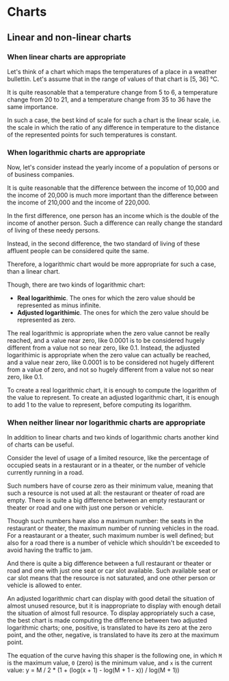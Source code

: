 # Charts

## Linear and non-linear charts

### When linear charts are appropriate

Let's think of a chart which maps the temperatures of a place in a weather bullettin.
Let's assume that in the range of values of that chart is [5, 36] °C.

It is quite reasonable that a temperature change from 5 to 6, a temperature change from 20 to 21, and a temperature change from 35 to 36 have the same importance.

In such a case, the best kind of scale for such a chart is the linear scale, i.e. the scale in which the ratio of any difference in temperature to the distance of the represented points for such temperatures is constant.

### When logarithmic charts are appropriate

Now, let's consider instead the yearly income of a population of persons or of business companies.

It is quite reasonable that the difference between the income of 10,000 and the income of 20,000 is much more important than the difference between the income of 210,000 and the income of 220,000.

In the first difference, one person has an income which is the double of the income of another person. Such a difference can really change the standard of living of these needy persons.

Instead, in the second difference, the two standard of living of these affluent people can be considered quite the same.

Therefore, a logarithmic chart would be more appropriate for such a case, than a linear chart.

Though, there are two kinds of logarithmic chart:
* **Real logarithimic**. The ones for which the zero value should be represented as minus infinite.
* **Adjusted logarithimic**. The ones for which the zero value should be represented as zero.

The real logarithmic is appropriate when the zero value cannot be really reached, and a value near zero, like 0.0001 is to be considered hugely different from a value not so near zero, like 0.1.
Instead, the adjusted logarithimic is appropriate when the zero value can actually be reached, and a value near zero, like 0.0001 is to be considered not hugely different from a value of zero, and not so hugely different from a value not so near zero, like 0.1.

To create a real logarithmic chart, it is enough to compute the logarithm of the value to represent.
To create an adjusted logarithmic chart, it is enough to add 1 to the value to represent, before computing its logarithm.

### When neither linear nor logarithmic charts are appropriate

In addition to linear charts and two kinds of logarithmic charts another kind of charts can be useful.

Consider the level of usage of a limited resource, like the percentage of occupied seats in a restaurant or in a theater, or the number of vehicle currently running in a road.

Such numbers have of course zero as their minimum value, meaning that such a resource is not used at all: the restaurant or theater of road are empty.
There is quite a big difference between an empty restaurant or theater or road and one with just one person or vehicle.

Though such numbers have also a maximum number: the seats in the restaurant or theater, the maximum number of running vehicles in the road.
For a reastaurant or a theater, such maximum number is well defined; but also for a road there is a number of vehicle which shouldn't be exceeded to avoid having the traffic to jam.

And there is quite a big difference between a full restaurant or theater or road and one with just one seat or car slot available.
Such available seat or car slot means that the resource is not saturated, and one other person or vehicle is allowed to enter.

An adjusted logarithmic chart can display with good detail the situation of almost unused resource, but it is inappropriate to display with enough detail the situation of almost full resource.
To display appropriately such a case, the best chart is made computing the difference between two adjusted logarithmic charts; one, positive, is translated to have its zero at the zero point, and the other, negative, is translated to have its zero at the maximum point.

The equation of the curve having this shaper is the following one, in which `M` is the maximum value, `0` (zero) is the minimum value, and `x` is the current value:
y = M / 2 * (1 + (log(x + 1) - log(M + 1 - x)) / log(M + 1))
